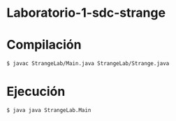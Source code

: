 # Laboratorio-1-sdc-strange

# Compilación
```sh
$ javac StrangeLab/Main.java StrangeLab/Strange.java
```
# Ejecución
```sh
$ java java StrangeLab.Main 
```
